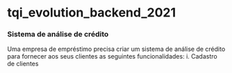 # tqi_evolution_backend_2021
### Sistema de análise de crédito


Uma empresa de empréstimo precisa criar um sistema de análise de crédito para fornecer aos seus clientes as seguintes funcionalidades:
i. Cadastro de clientes

